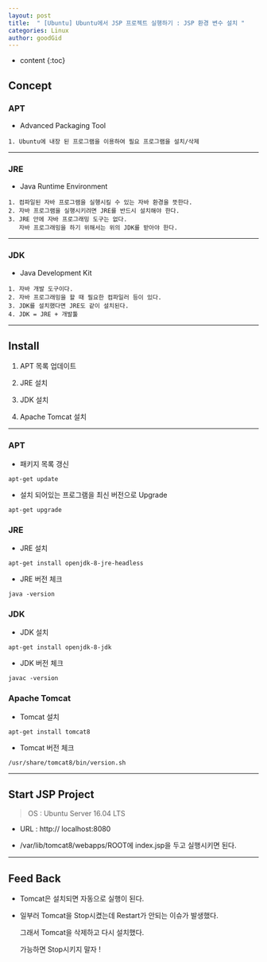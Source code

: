 ```yaml
---
layout: post
title:  " [Ubuntu] Ubuntu에서 JSP 프로젝트 실행하기 : JSP 환경 변수 설치 "
categories: Linux
author: goodGid
---
```

* content
{:toc}

## Concept

### APT

* Advanced Packaging Tool

```
1. Ubuntu에 내장 된 프로그램을 이용하여 필요 프로그램을 설치/삭제
```

---

### JRE

* Java Runtime Environment 

```
1. 컴파일된 자바 프로그램을 실행시킬 수 있는 자바 환경을 뜻한다.
2. 자바 프로그램을 실행시키려면 JRE를 반드시 설치해야 한다.
3. JRE 안에 자바 프로그래밍 도구는 없다.
   자바 프로그래밍을 하기 위해서는 위의 JDK를 받아야 한다.
```

---

### JDK

* Java Development Kit

```
1. 자바 개발 도구이다.
2. 자바 프로그래밍을 할 때 필요한 컴파일러 등이 있다.
3. JDK를 설치했다면 JRE도 같이 설치된다.
4. JDK = JRE + 개발툴
```




---

## Install

1. APT 목록 업데이트

2. JRE 설치

3. JDK 설치

4. Apache Tomcat 설치

---


### APT

* 패키지 목록 갱신 

``` shell
apt-get update
```

* 설치 되어있는 프로그램을 최신 버전으로 Upgrade

``` shell
apt-get upgrade
```

### JRE

* JRE 설치

``` shell
apt-get install openjdk-8-jre-headless
```

* JRE 버전 체크

``` shell
java -version
```


### JDK

* JDK 설치

``` shell
apt-get install openjdk-8-jdk
```


* JDK 버전 체크

``` shell
javac -version
```



### Apache Tomcat

* Tomcat 설치 

``` shell
apt-get install tomcat8
```

* Tomcat 버전 체크 

``` shell
/usr/share/tomcat8/bin/version.sh
```


---



## Start JSP Project

> OS : Ubuntu Server 16.04 LTS

* URL : http:// localhost:8080

* /var/lib/tomcat8/webapps/ROOT에 index.jsp을 두고 실행시키면 된다. 



---



## Feed Back

* Tomcat은 설치되면 자동으로 실행이 된다.

* 일부러 Tomcat을 Stop시켰는데 Restart가 안되는 이슈가 발생했다.

  그래서 Tomcat을 삭제하고 다시 설치했다. 
  
  가능하면 Stop시키지 말자 !














